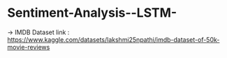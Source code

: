 # Sentiment-Analysis--LSTM-

-> IMDB Dataset link : https://www.kaggle.com/datasets/lakshmi25npathi/imdb-dataset-of-50k-movie-reviews
